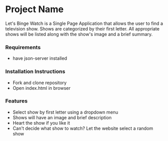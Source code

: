# Project Name
Let's Binge Watch is a Single Page Application that allows the user to find a television show. Shows are categorized by their first letter. All appropriate shows will be listed along with the show's image and a brief summary.

### Requirements
* have json-server installed

### Installation Instructions
* Fork and clone repository
* Open index.html in browser

### Features
* Select show by first letter using a dropdown menu
* Shows will have an image and brief description
* Heart the show if you like it
* Can't decide what show to watch? Let the website select a random show


